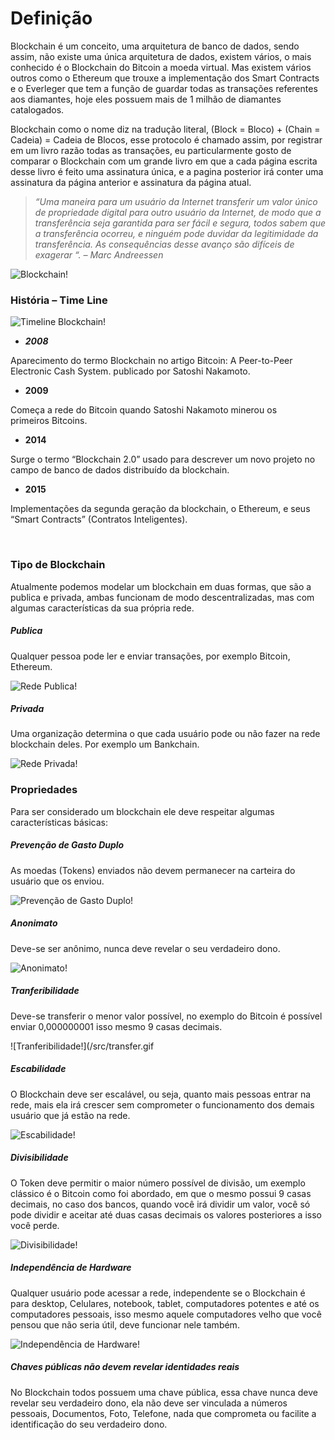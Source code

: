 # Definição

Blockchain é um conceito, uma arquitetura de banco de dados, sendo assim, não existe uma única arquitetura de dados, existem vários, o mais conhecido é o Blockchain do Bitcoin a moeda virtual. Mas existem vários outros como o Ethereum que trouxe a implementação dos Smart Contracts e o Everleger que tem a função de guardar todas as transações referentes aos diamantes, hoje eles possuem mais de 1 milhão de diamantes catalogados.

Blockchain como o nome diz na tradução literal, (Block = Bloco) + (Chain = Cadeia) = Cadeia de Blocos, esse protocolo é chamado assim, por registrar em um livro razão todas as transações, eu particularmente gosto de comparar o Blockchain com um grande livro em que a cada página escrita desse livro é feito uma assinatura única, e a pagina posterior irá conter uma assinatura da página anterior e assinatura da página atual.

> _“Uma maneira para um usuário da Internet transferir um valor único de propriedade digital para outro usuário da Internet, de modo que a transferência seja garantida para ser fácil e segura, todos sabem que a transferência ocorreu, e ninguém pode duvidar da legitimidade da transferência. As consequências desse avanço são difíceis de exagerar “. – Marc Andreessen_

![Blockchain!](/src/blockchain.gif)


### História – Time Line

![Timeline Blockchain!](/src/timeline.png)

- _**2008**_

Aparecimento do termo Blockchain no artigo Bitcoin: A Peer-to-Peer Electronic Cash System. publicado por Satoshi Nakamoto.

- **2009**

Começa a rede do Bitcoin quando Satoshi Nakamoto minerou os primeiros Bitcoins.

- **2014**

Surge o termo “Blockchain 2.0” usado para descrever um novo projeto no campo de banco de dados distribuído da blockchain.

- **2015**

Implementações da segunda geração da blockchain, o Ethereum, e seus “Smart Contracts” (Contratos Inteligentes).

 

### Tipo de Blockchain

Atualmente podemos modelar um blockchain em duas formas, que são a publica e privada, ambas funcionam de modo descentralizadas, mas com algumas características da sua própria rede.

##### Publica

Qualquer pessoa pode ler e enviar transações, por exemplo Bitcoin, Ethereum.

![Rede Publica!](/src/public-network.gif)

##### Privada

Uma organização determina o que cada usuário pode ou não fazer na rede blockchain deles. Por exemplo um Bankchain.

![Rede Privada!](/src/private-network.gif)

### Propriedades

Para ser considerado um blockchain ele deve respeitar algumas características básicas:

##### **Prevenção de Gasto Duplo**

As moedas (Tokens) enviados não devem permanecer na carteira do usuário que os enviou.

![Prevenção de Gasto Duplo!](/src/chain.gif)

##### Anonimato

Deve-se ser anônimo, nunca deve revelar o seu verdadeiro dono.

![Anonimato!](/src/anonimo.gif)

##### Tranferibilidade

Deve-se transferir o menor valor possível, no exemplo do Bitcoin é possível enviar 0,000000001 isso mesmo 9 casas decimais.

![Tranferibilidade!](/src/transfer.gif

##### Escabilidade

O Blockchain deve ser escalável, ou seja, quanto mais pessoas entrar na rede, mais ela irá crescer sem comprometer o funcionamento dos demais usuário que já estão na rede.

![Escabilidade!](/src/network.gif)

##### Divisibilidade

O Token deve permitir o maior número possível de divisão, um exemplo clássico é o Bitcoin como foi abordado, em que o mesmo possui 9 casas decimais, no caso dos bancos, quando você irá dividir um valor, você só pode dividir e aceitar até duas casas decimais os valores posteriores a isso você perde.

![Divisibilidade!](/src/div.gif)

##### Independência de Hardware

Qualquer usuário pode acessar a rede, independente se o Blockchain é para desktop, Celulares, notebook, tablet, computadores potentes e até os computadores pessoais, isso mesmo aquele computadores velho que você pensou que não seria útil, deve funcionar nele também.  

![Independência de Hardware!](/src/hardware.gif)


##### Chaves públicas não devem revelar identidades reais

No Blockchain todos possuem uma chave pública, essa chave nunca deve revelar seu verdadeiro dono, ela não deve ser vinculada a números pessoais, Documentos, Foto, Telefone, nada que comprometa ou facilite a identificação do seu verdadeiro dono.